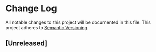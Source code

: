 # Change Log

All notable changes to this project will be documented in this file.
This project adheres to [Semantic Versioning](http://semver.org/).

## [Unreleased]
